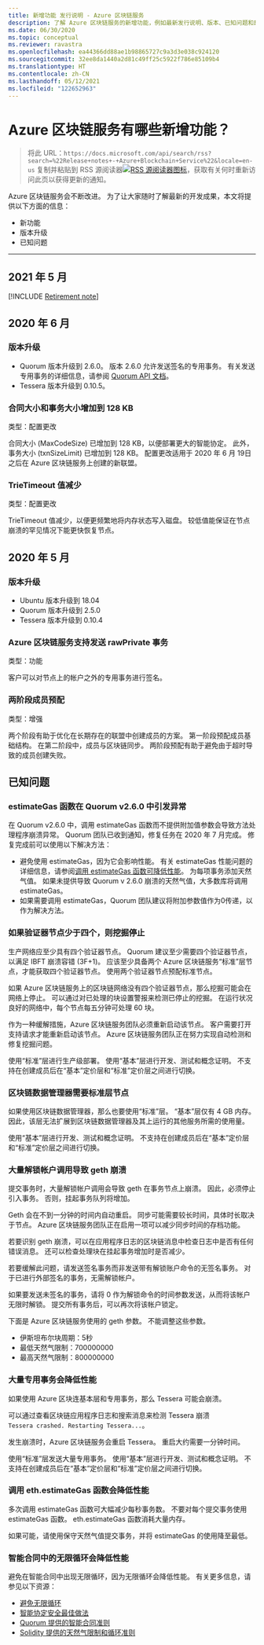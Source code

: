 ```yaml
---
title: 新增功能 发行说明 - Azure 区块链服务
description: 了解 Azure 区块链服务的新增功能，例如最新发行说明、版本、已知问题和即将应用的更改。
ms.date: 06/30/2020
ms.topic: conceptual
ms.reviewer: ravastra
ms.openlocfilehash: ea44366dd88ae1b98865727c9a3d3e038c924120
ms.sourcegitcommit: 32ee8da1440a2d81c49ff25c5922f786e85109b4
ms.translationtype: HT
ms.contentlocale: zh-CN
ms.lasthandoff: 05/12/2021
ms.locfileid: "122652963"
---
```

# <a name="whats-new-in-azure-blockchain-service"></a>Azure 区块链服务有哪些新增功能？

> 将此 URL：`https://docs.microsoft.com/api/search/rss?search=%22Release+notes+-+Azure+Blockchain+Service%22&locale=en-us` 复制并粘贴到 RSS 源阅读器[![ RSS 源阅读器图标](./media/whats-new/feed-icon-16x16.png)](/api/search/rss?locale=en-us&search=%2522Release%2bnotes%2b-%2bAzure%2bBlockchain%2bService%2522)，获取有关何时重新访问此页以获得更新的通知。

Azure 区块链服务会不断改进。 为了让大家随时了解最新的开发成果，本文将提供以下方面的信息：

- 新功能
- 版本升级
- 已知问题

---

## <a name="may-2021"></a>2021 年 5 月

[!INCLUDE [Retirement note](./includes/retirement.md)]

## <a name="june-2020"></a>2020 年 6 月

### <a name="version-upgrades"></a>版本升级

- Quorum 版本升级到 2.6.0。 版本 2.6.0 允许发送签名的专用事务。 有关发送专用事务的详细信息，请参阅 [Quorum API 文档](https://docs.goquorum.consensys.net/en/latest/Reference/APIs/ContractExtensionAPIs/#apis)。
- Tessera 版本升级到 0.10.5。

### <a name="contract-size-and-transaction-size-increased-to-128-kb"></a>合同大小和事务大小增加到 128 KB

类型：配置更改

合同大小 (MaxCodeSize) 已增加到 128 KB，以便部署更大的智能协定。 此外，事务大小 (txnSizeLimit) 已增加到 128 KB。 配置更改适用于 2020 年 6 月 19日之后在 Azure 区块链服务上创建的新联盟。

### <a name="trietimeout-value-reduced"></a>TrieTimeout 值减少

类型：配置更改

TrieTimeout 值减少，以便更频繁地将内存状态写入磁盘。 较低值能保证在节点崩溃的罕见情况下能更快恢复节点。

## <a name="may-2020"></a>2020 年 5 月

### <a name="version-upgrades"></a>版本升级

- Ubuntu 版本升级到 18.04
- Quorum 版本升级到 2.5.0
- Tessera 版本升级到 0.10.4

### <a name="azure-blockchain-service-supports-sending-rawprivate-transactions"></a>Azure 区块链服务支持发送 rawPrivate 事务

类型：功能

客户可以对节点上的帐户之外的专用事务进行签名。

### <a name="two-phase-member-provisioning"></a>两阶段成员预配

类型：增强

两个阶段有助于优化在长期存在的联盟中创建成员的方案。 第一阶段预配成员基础结构。 在第二阶段中，成员与区块链同步。 两阶段预配有助于避免由于超时导致的成员创建失败。

## <a name="known-issues"></a>已知问题

### <a name="ethestimategas-function-throws-exception-in-quorum-v260"></a>estimateGas 函数在 Quorum v2.6.0 中引发异常

在 Quorum v2.6.0 中，调用 estimateGas 函数而不提供附加值参数会导致方法处理程序崩溃异常。 Quorum 团队已收到通知，修复任务在 2020 年 7 月完成。 修复完成前可以使用以下解决方法：

- 避免使用 estimateGas，因为它会影响性能。 有关 estimateGas 性能问题的详细信息，请参阅[调用 estimateGas 函数可降低性能](#calling-ethestimategas-function-reduces-performance)。 为每项事务添加天然气值。 如果未提供导致 Quorum v 2.6.0 崩溃的天然气值，大多数库将调用 estimateGas。
- 如果需要调用 estimateGas，Quorum 团队建议将附加参数值作为0传递，以作为解决方法。

### <a name="mining-stops-if-fewer-than-four-validator-nodes"></a>如果验证器节点少于四个，则挖掘停止

生产网络应至少具有四个验证器节点。 Quorum 建议至少需要四个验证器节点，以满足 IBFT 崩溃容错 (3F+1)。 应该至少具备两个 Azure 区块链服务“标准”层节点，才能获取四个验证器节点。 使用两个验证器节点预配标准节点。

如果 Azure 区块链服务上的区块链网络没有四个验证器节点，那么挖掘可能会在网络上停止。 可以通过对已处理的块设置警报来检测已停止的挖掘。 在运行状况良好的网络中，每个节点每五分钟可处理 60 块。

作为一种缓解措施，Azure 区块链服务团队必须重新启动该节点。 客户需要打开支持请求才能重新启动该节点。 Azure 区块链服务团队正在努力实现自动检测和修复挖掘问题。

使用“标准”层进行生产级部署。 使用“基本”层进行开发、测试和概念证明。 不支持在创建成员后在“基本”定价层和“标准”定价层之间进行切换。

### <a name="blockchain-data-manager-requires-standard-tier-node"></a>区块链数据管理器需要标准层节点

如果使用区块链数据管理器，那么也要使用“标准”层。 “基本”层仅有 4 GB 内存。 因此，该层无法扩展到区块链数据管理器及其上运行的其他服务所需的使用量。

使用“基本”层进行开发、测试和概念证明。 不支持在创建成员后在“基本”定价层和“标准”定价层之间进行切换。

### <a name="large-volume-of-unlock-account-calls-causes-geth-to-crash"></a>大量解锁帐户调用导致 geth 崩溃

提交事务时，大量解锁帐户调用会导致 geth 在事务节点上崩溃。 因此，必须停止引入事务。 否则，挂起事务队列将增加。

Geth 会在不到一分钟的时间内自动重启。 同步可能需要较长时间，具体时长取决于节点。 Azure 区块链服务团队正在启用一项可以减少同步时间的存档功能。

若要识别 geth 崩溃，可以在应用程序日志的区块链消息中检查日志中是否有任何错误消息。 还可以检查处理块在挂起事务增加时是否减少。

若要缓解此问题，请发送签名事务而非发送带有解锁账户命令的无签名事务。 对于已进行外部签名的事务，无需解锁帐户。

如果要发送未签名的事务，请将 0 作为解锁命令的时间参数发送，从而将该帐户无限时解锁。 提交所有事务后，可以再次将该帐户锁定。

下面是 Azure 区块链服务使用的 geth 参数。 不能调整这些参数。

- 伊斯坦布尔块周期：5秒
- 最低天然气限制：700000000
- 最高天然气限制：800000000

### <a name="large-volume-of-private-transactions-reduces-performance"></a>大量专用事务会降低性能

如果使用 Azure 区块连基本层和专用事务，那么 Tessera 可能会崩溃。

可以通过查看区块链应用程序日志和搜索消息来检测 Tessera 崩溃`Tessera crashed. Restarting Tessera...`。

发生崩溃时，Azure 区块链服务会重启 Tessera。 重启大约需要一分钟时间。

使用“标准”层发送大量专用事务。 使用“基本”层进行开发、测试和概念证明。 不支持在创建成员后在“基本”定价层和“标准”定价层之间进行切换。

### <a name="calling-ethestimategas-function-reduces-performance"></a>调用 eth.estimateGas 函数会降低性能

多次调用 estimateGas 函数可大幅减少每秒事务数。 不要对每个提交事务使用 estimateGas 函数。 eth.estimateGas 函数消耗大量内存。

如果可能，请使用保守天然气值提交事务，并将 estimateGas 的使用降至最低。

### <a name="unbounded-loops-in-smart-contracts-reduces-performance"></a>智能合同中的无限循环会降低性能

避免在智能合同中出现无限循环，因为无限循环会降低性能。 有关更多信息，请参见以下资源：

- [避免无限循环](https://blog.b9lab.com/getting-loopy-with-solidity-1d51794622ad )
- [智能协定安全最佳做法](https://github.com/ConsenSys/smart-contract-best-practices)
- [Quorum 提供的智能合同准则](https://docs.goquorum.consensys.net/en/stable/Concepts/Security/Framework/DecentralizedApplication/SmartContractsSecurity/)
- [Solidity 提供的天然气限制和循环准则](https://solidity.readthedocs.io/en/develop/security-considerations.html#gas-limit-and-loops)
